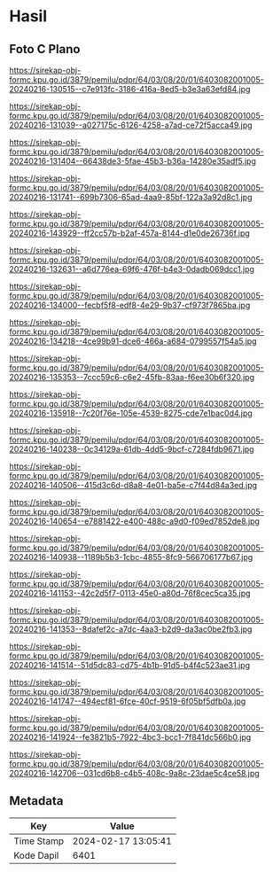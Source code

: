 # Hasil

## Foto C Plano

https://sirekap-obj-formc.kpu.go.id/3879/pemilu/pdpr/64/03/08/20/01/6403082001005-20240216-130515--c7e913fc-3186-416a-8ed5-b3e3a63efd84.jpg

https://sirekap-obj-formc.kpu.go.id/3879/pemilu/pdpr/64/03/08/20/01/6403082001005-20240216-131039--a027175c-6126-4258-a7ad-ce72f5acca49.jpg

https://sirekap-obj-formc.kpu.go.id/3879/pemilu/pdpr/64/03/08/20/01/6403082001005-20240216-131404--66438de3-5fae-45b3-b36a-14280e35adf5.jpg

https://sirekap-obj-formc.kpu.go.id/3879/pemilu/pdpr/64/03/08/20/01/6403082001005-20240216-131741--699b7306-65ad-4aa9-85bf-122a3a92d8c1.jpg

https://sirekap-obj-formc.kpu.go.id/3879/pemilu/pdpr/64/03/08/20/01/6403082001005-20240216-143929--ff2cc57b-b2af-457a-8144-d1e0de26736f.jpg

https://sirekap-obj-formc.kpu.go.id/3879/pemilu/pdpr/64/03/08/20/01/6403082001005-20240216-132631--a6d776ea-69f6-476f-b4e3-0dadb069dcc1.jpg

https://sirekap-obj-formc.kpu.go.id/3879/pemilu/pdpr/64/03/08/20/01/6403082001005-20240216-134000--fecbf5f8-edf8-4e29-9b37-cf973f7865ba.jpg

https://sirekap-obj-formc.kpu.go.id/3879/pemilu/pdpr/64/03/08/20/01/6403082001005-20240216-134218--4ce99b91-dce6-466a-a684-0799557f54a5.jpg

https://sirekap-obj-formc.kpu.go.id/3879/pemilu/pdpr/64/03/08/20/01/6403082001005-20240216-135353--7ccc59c6-c6e2-45fb-83aa-f6ee30b6f320.jpg

https://sirekap-obj-formc.kpu.go.id/3879/pemilu/pdpr/64/03/08/20/01/6403082001005-20240216-135918--7c20f76e-105e-4539-8275-cde7e1bac0d4.jpg

https://sirekap-obj-formc.kpu.go.id/3879/pemilu/pdpr/64/03/08/20/01/6403082001005-20240216-140238--0c34129a-61db-4dd5-9bcf-c7284fdb9671.jpg

https://sirekap-obj-formc.kpu.go.id/3879/pemilu/pdpr/64/03/08/20/01/6403082001005-20240216-140506--415d3c6d-d8a8-4e01-ba5e-c7f44d84a3ed.jpg

https://sirekap-obj-formc.kpu.go.id/3879/pemilu/pdpr/64/03/08/20/01/6403082001005-20240216-140654--e7881422-e400-488c-a9d0-f09ed7852de8.jpg

https://sirekap-obj-formc.kpu.go.id/3879/pemilu/pdpr/64/03/08/20/01/6403082001005-20240216-140938--1189b5b3-1cbc-4855-8fc9-566706177b67.jpg

https://sirekap-obj-formc.kpu.go.id/3879/pemilu/pdpr/64/03/08/20/01/6403082001005-20240216-141153--42c2d5f7-0113-45e0-a80d-76f8cec5ca35.jpg

https://sirekap-obj-formc.kpu.go.id/3879/pemilu/pdpr/64/03/08/20/01/6403082001005-20240216-141353--8dafef2c-a7dc-4aa3-b2d9-da3ac0be2fb3.jpg

https://sirekap-obj-formc.kpu.go.id/3879/pemilu/pdpr/64/03/08/20/01/6403082001005-20240216-141514--51d5dc83-cd75-4b1b-91d5-b4f4c523ae31.jpg

https://sirekap-obj-formc.kpu.go.id/3879/pemilu/pdpr/64/03/08/20/01/6403082001005-20240216-141747--494ecf81-6fce-40cf-9519-6f05bf5dfb0a.jpg

https://sirekap-obj-formc.kpu.go.id/3879/pemilu/pdpr/64/03/08/20/01/6403082001005-20240216-141924--fe3821b5-7922-4bc3-bcc1-7f841dc566b0.jpg

https://sirekap-obj-formc.kpu.go.id/3879/pemilu/pdpr/64/03/08/20/01/6403082001005-20240216-142706--031cd6b8-c4b5-408c-9a8c-23dae5c4ce58.jpg


## Metadata

| Key        | Value               |
| ---------- | ------------------- |
| Time Stamp | 2024-02-17 13:05:41 |
| Kode Dapil | 6401                |



